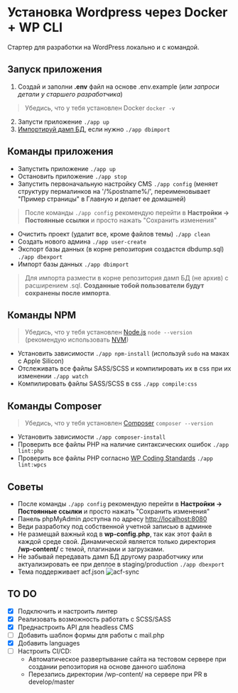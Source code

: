 # Установка Wordpress через Docker + WP CLI
Стартер для разработки на WordPress локально и с командой.

## Запуск приложения
1. Создай и заполни **.env** файл на основе .env.example (*или запроси детали у старшего разработчика*)
> Убедись, что у тебя установлен Docker `docker -v`
2. Запусти приложение `./app up`
3. [Импортируй дамп БД](#dbimport), если нужно `./app dbimport`

## Команды приложения
- Запустить приложение `./app up`
- Остановить приложение `./app stop`
- Запустить первоначальную настройку CMS `./app config` (меняет структуру пермалинков на '/%postname%/', переименовывает "Пример страницы" в Главную и делает ее домашней)
> После команды `./app config` рекомендую перейти в **Настройки -> Постоянные ссылки** и просто нажать "Сохранить изменения"
- Очистить проект (удалит все, кроме файлов темы) `./app clean`
- Создать нового админа `./app user-create`
- Экспорт базы данных (в корне репозитория создастся dbdump.sql) `./app dbexport`
- <a id="dbimport"></a>Импорт базы данных `./app dbimport`
> Для импорта размести в корне репозитория дамп БД (не архив) с расширением .sql. **Созданные тобой пользователи будут сохранены после импорта**.

## Команды NPM
> Убедись, что у тебя установлен [Node.js](https://nodejs.org/en) `node --version` (рекомендую использовать [NVM](https://github.com/nvm-sh/nvm))
- Установить зависимости `./app npm-install` (используй `sudo` на маках с Apple Silicon)
- Отслеживать все файлы SASS/SCSS и компилировать их в css при их изменении `./app watch`
- Компилировать файлы SASS/SCSS в css `./app compile:css`

## Команды Composer
> Убедись, что у тебя установлен [Composer](https://getcomposer.org/) `composer --version`
- Установить зависимости `./app composer-install`
- Проверить все файлы PHP на наличие синтаксических ошибок `./app lint:php`
- Проверить все файлы PHP согласно [WP Coding Standards](https://developer.wordpress.org/coding-standards/wordpress-coding-standards/php/) `./app lint:wpcs`

## Советы
- После команды `./app config` рекомендую перейти в **Настройки -> Постоянные ссылки** и просто нажать "Сохранить изменения"
- Панель phpMyAdmin доступна по адресу [http://localhost:8080](http://localhost:8080/)
- Веди разработку под собственной учетной записью в админке
- Не размещай важный код в **wp-config.php**, так как этот файл в каждой среде свой. Динамической является только директория **/wp-content/** с темой, плагинами и загрузками.
- Не забывай передавать дамп БД другому разработчику или актуализировать ее при деплое в staging/production `./app dbexport`
- Тема поддерживает acf.json
![acf-sync](https://github.com/mksddn/wp-starter/assets/22976310/da78f925-ca72-4124-87a9-1e58dee0f398)


## TO DO
 - [x] Подключить и настроить линтер
 - [x] Реализовать возможность работать с SCSS/SASS
 - [x] Преднастроить API для headless CMS
 - [ ] Добавить шаблон формы для работы с mail.php
 - [x] Добавить languages
 - [ ] Настроить CI/CD:
    - Автоматическое развертывание сайта на тестовом сервере при создании репозитория на основе данного шаблона
    - Перезапись директории /wp-content/ на сервере при PR в develop/master
